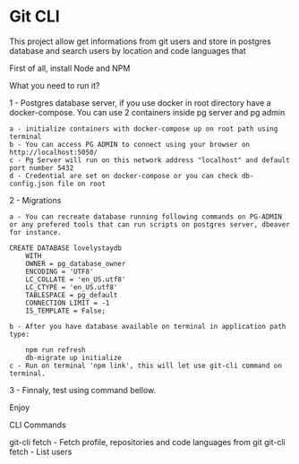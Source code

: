 # Git CLI

This project allow get informations from git users and store in postgres database and search users by location and code languages that 

First of all, install Node and NPM

What you need to run it?

1 - Postgres database server, if you use docker in root directory have a docker-compose. You can use 2 containers inside pg server and pg admin

    a - initialize containers with docker-compose up on root path using terminal
    b - You can access PG ADMIN to connect using your browser on http://localhost:5050/
    c - Pg Server will run on this network address "localhost" and default port number 5432
    d - Credential are set on docker-compose or you can check db-config.json file on root


2 - Migrations


    a - You can recreate database running following commands on PG-ADMIN or any prefered tools that can run scripts on postgres server, dbeaver for instance.

    CREATE DATABASE lovelystaydb
        WITH
        OWNER = pg_database_owner
        ENCODING = 'UTF8'
        LC_COLLATE = 'en_US.utf8'
        LC_CTYPE = 'en_US.utf8'
        TABLESPACE = pg_default
        CONNECTION LIMIT = -1
        IS_TEMPLATE = False;

    b - After you have database available on terminal in application path type:
        
        npm run refresh
        db-migrate up initialize
    c - Run on terminal 'npm link', this will let use git-cli command on terminal.

3 - Finnaly, test using command bellow.

Enjoy


CLI Commands

git-cli fetch <user> - Fetch profile, repositories and code languages from git <user>
git-cli fetch <list> - List users
